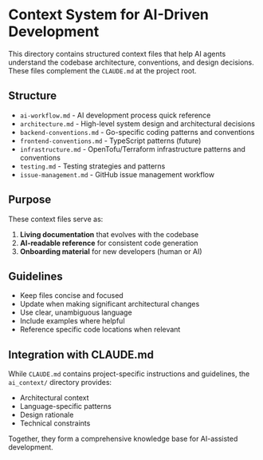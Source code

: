 # Context System for AI-Driven Development

This directory contains structured context files that help AI agents understand the codebase architecture, conventions, and design decisions. These files complement the `CLAUDE.md` at the project root.

## Structure

- `ai-workflow.md` - AI development process quick reference
- `architecture.md` - High-level system design and architectural decisions
- `backend-conventions.md` - Go-specific coding patterns and conventions
- `frontend-conventions.md` - TypeScript patterns (future)
- `infrastructure.md` - OpenTofu/Terraform infrastructure patterns and conventions
- `testing.md` - Testing strategies and patterns
- `issue-management.md` - GitHub issue management workflow

## Purpose

These context files serve as:
1. **Living documentation** that evolves with the codebase
2. **AI-readable reference** for consistent code generation
3. **Onboarding material** for new developers (human or AI)

## Guidelines

- Keep files concise and focused
- Update when making significant architectural changes
- Use clear, unambiguous language
- Include examples where helpful
- Reference specific code locations when relevant

## Integration with CLAUDE.md

While `CLAUDE.md` contains project-specific instructions and guidelines, the `ai_context/` directory provides:
- Architectural context
- Language-specific patterns
- Design rationale
- Technical constraints

Together, they form a comprehensive knowledge base for AI-assisted development.